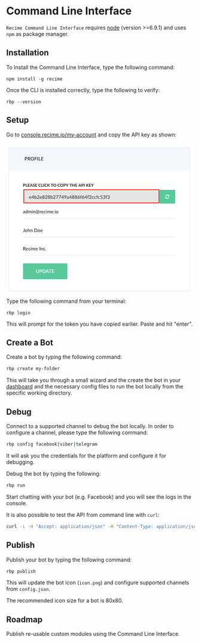 # Command Line Interface

`Recime Command Line Interface` requires [node](https://nodejs.org/en/) (version >=6.9.1) and uses `npm` as package manager.


## Installation

To Install the Command Line Interface, type the following command:

```shell
npm install -g recime
```

Once the CLI is installed correctly, type the following to verify:

```shell
rbp --version
```

## Setup

Go to [console.recime.io/my-account](https://console.recime.io/my-account) and copy the API key as shown:

![](profile-new.png)


Type the following command from your terminal:

```shell
rbp login
```

This will prompt for the token you have copied earlier. Paste and hit "enter". 

## Create a Bot

Create a bot by typing the following command:

```bash
rbp create my-folder
```

This will take you through a small wizard and the create the bot in your [dashboard](https://console.recime.io) and the necessary config files to run the bot locally from the specific working directory.

## Debug

Connect to a supported channel to debug the bot locally. In order to configure a channel, please type the following command:

```bash
rbp config facebook|viber|telegram
```
It will ask you the credentials for the platform and configure it for debugging.

Debug the bot by typing the following:

```bash
rbp run 
```

Start chatting with your bot (e.g. Facebook) and you will see the logs in the console. 

 It is also possible to test the API from command line with `curl`: 

```bash
curl -i -H "Accept: application/json" -H "Content-Type: application/json" -XPOST -d "{{'{'}}\"text\": \"Hi\"{{'}'}}" -w "\r\n" 'PASTE_YOUR_URL_HERE_FROM_RUN`
```

## Publish

Publish your bot by typing the following command:


```bash
rbp publish
```

This will update the bot icon (`icon.png`) and configure supported channels from `config.json`.

The recommended icon size for a bot is 80x80.


## Roadmap
Publish re-usable custom modules using the Command Line Interface.